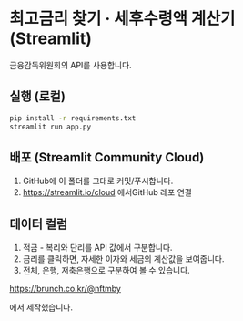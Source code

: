 
# 최고금리 찾기 · 세후수령액 계산기 (Streamlit)

금융감독위원회의 API를 사용합니다.


## 실행 (로컬)
```bash
pip install -r requirements.txt
streamlit run app.py
```

## 배포 (Streamlit Community Cloud)
1. GitHub에 이 폴더를 그대로 커밋/푸시합니다.
2. https://streamlit.io/cloud 에서GitHub 레포 연결

## 데이터 컬럼
1. 적금 - 복리와 단리를 API 값에서 구분합니다.
2. 금리를 클릭하면, 자세한 이자와 세금의 계산값을 보여줍니다.
3. 전체, 은행, 저축은행으로 구분하여 볼 수 있습니다.

https://brunch.co.kr/@nftmby

에서 제작했습니다.

